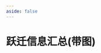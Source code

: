 ```yaml
---
aside: false
---
```

# 跃迁信息汇总(带图)

<WishInfo />

<script setup>
import WishInfo from "../.vitepress/components/hsr/WishInfoPic.vue";
</script>
